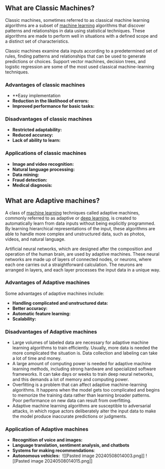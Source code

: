 ## What are Classic Machines?

Classic machines, sometimes referred to as classical machine learning algorithms are a subset of [machine learning](https://www.geeksforgeeks.org/machine-learning/) algorithms that discover patterns and relationships in data using statistical techniques. These algorithms are made to perform well in situations with a defined scope and a distinct set of characteristics.

Classic machines examine data inputs according to a predetermined set of rules, finding patterns and relationships that can be used to generate predictions or choices. Support vector machines, decision trees, and logistic regression are some of the most used classical machine-learning techniques.

### Advantages of classic machines

- **Easy implementation
- **Reduction in the likelihood of errors:** 
- **Improved performance for basic tasks:** 

### Disadvantages of classic machines

- **Restricted adaptability:** 
- **Reduced accuracy:**
- **Lack of ability to learn:** 
### Applications of classic machines
- **Image and video recognition:** 
- **Natural language processing:** 
- **Data mining:** 
- **Fraud detection:** 
- **Medical diagnosis:**

## What are Adaptive machines?

A class of [machine learning](https://www.geeksforgeeks.org/machine-learning/) techniques called adaptive machines, commonly referred to as adaptive or [deep learning](https://www.geeksforgeeks.org/introduction-deep-learning/), is created to automatically learn from data inputs without being explicitly programmed. By learning hierarchical representations of the input, these algorithms are able to handle more complex and unstructured data, such as photos, videos, and natural language.

Artificial neural networks, which are designed after the composition and operation of the human brain, are used by adaptive machines. These neural networks are made up of layers of connected nodes, or neurons, where each one carries out a straightforward calculation. The neurons are arranged in layers, and each layer processes the input data in a unique way.

### Advantages of Adaptive machines

Some advantages of adaptive machines include:

- **Handling complicated and unstructured data:** 
- **Better accuracy:** 
- **Automatic feature learning:**
- **Scalability:** 
### Disadvantages of Adaptive machines

- Large volumes of labeled data are necessary for adaptive machine learning algorithms to train efficiently. Usually, more data is needed the more complicated the situation is. Data collection and labeling can take a lot of time and money.
- A large amount of computing power is needed for adaptive machine learning methods, including strong hardware and specialized software frameworks. It can take days or weeks to train deep neural networks, and this demands a lot of memory and computing power.
- Overfitting is a problem that can affect adaptive machine-learning algorithms. It happens when the model gets too complicated and begins to memorize the training data rather than learning broader patterns. Poor performance on new data can result from overfitting.
- Adaptive machine learning algorithms are susceptible to adversarial attacks, in which rogue actors deliberately alter the input data to make the model produce inaccurate predictions or judgments.

### Application of Adaptive machines

- **Recognition of voice and images:** 
- **Language translation, sentiment analysis, and chatbots**
- **Systems for making recommendations**: 
- **Autonomous vehicles:** 
	![[Pasted image 20240508014003.png]]
	![[Pasted image 20240508014015.png]]